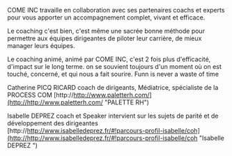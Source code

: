 COME INC travaille en collaboration avec ses partenaires coachs et experts pour vous apporter un accompagnement complet, vivant et efficace.

Le coaching c'est bien, c'est même une sacrée bonne méthode pour  permettre aux équipes dirigeantes de piloter leur carrière, de mieux manager leurs équipes.

Le coaching animé, animé par COME INC, c'est 2 fois plus d'efficacité, d'impact sur le long terme. on se souvient toujours d'un moment où on est touché, concerné, et qui nous a fait sourire. Funn is never a waste of time

 
Catherine PICQ RICARD coach de dirigeants, Médiatrice, spécialiste de la PROCESS COM [http://http://www.paletterh.com/](http://http://www.paletterh.com/ "PALETTE RH")

Isabelle DEPREZ coach et Speaker intervient sur les sujets de parité et de développement des dirigeantes
[http://http://www.isabelledeprez.fr/#!parcours-profil-isabelle/coh](http://http://www.isabelledeprez.fr/#!parcours-profil-isabelle/coh "Isabelle DEPREZ ")




